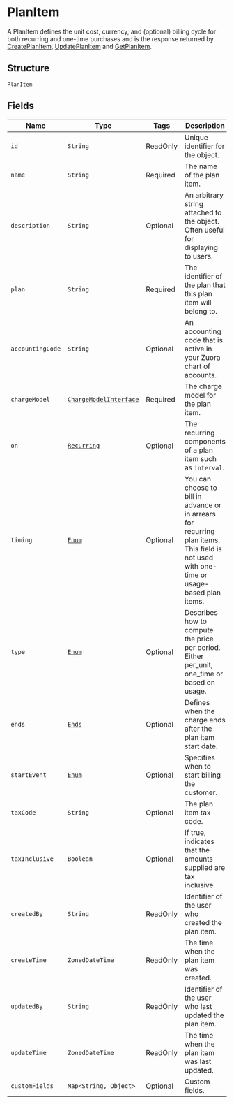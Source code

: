 # PlanItem

A PlanItem defines the unit cost, currency, and (optional) billing cycle for both recurring and one-time purchases and is the response returned by [CreatePlanItem](/doc/plan-item-api.md#create-plan-item), [UpdatePlanItem](/doc/plan-item-api.md#update-plan-item) and [GetPlanItem](/doc/plan-item-api.md#get-plan-item).

## Structure

`PlanItem`

## Fields

| Name | Type | Tags | Description | Getter |
|  --- | --- | --- | --- | --- |
| `id` | `String` | ReadOnly | Unique identifier for the object. | String getId() |
| `name` | `String` | Required | The name of the plan item. | String getName() |
| `description` | `String` | Optional | An arbitrary string attached to the object. Often useful for displaying to users. | String getDescription() |
| `plan` | `String` | Required | The identifier of the plan that this plan item will belong to. | String getPlan() |
| `accountingCode` | `String` | Optional | An accounting code that is active in your Zuora chart of accounts. | String getAccountingCode() |
| `chargeModel` | [`ChargeModelInterface`](/doc/models/charge-model-interface.md) | Required | The charge model for the plan item. | ChargeModelInterface getChargeModel() |
| `on` | [`Recurring`](/doc/models/recurring.md) | Optional | The recurring components of a plan item such as `interval`. | Recurring getRecurring() |
| `timing` | [`Enum`](/doc/models/timing.md) | Optional | You can choose to bill in advance or in arrears for recurring plan items. This field is not used with one-time or usage-based plan items. | String getTiming() |
| `type` | [`Enum`](/doc/models/type.md) | Optional | Describes how to compute the price per period. Either per_unit, one_time or based on usage. | String getType() |
| `ends` | [`Ends`](/doc/models/ends.md) | Optional | Defines when the charge ends after the plan item start date. | Ends getEnds() |
| `startEvent` | [`Enum`](/doc/models/start-event.md) | Optional | Specifies when to start billing the customer. | String getStartEvent() |
| `taxCode` | `String` | Optional | The plan item tax code. | String getTaxCode() |
| `taxInclusive` | `Boolean` | Optional | If true, indicates that the amounts supplied are tax inclusive. | String getTaxInclusive() |
| `createdBy`| `String` | ReadOnly | Identifier of the user who created the plan item. |  String getCreatedBy() |
| `createTime`| `ZonedDateTime` | ReadOnly | The time when the plan item was created. | ZonedDateTime getCreateTime() |
| `updatedBy`| `String` | ReadOnly | Identifier of the user who last updated the plan item. | String getUpdatedBy() |
| `updateTime`| `ZonedDateTime` | ReadOnly | The time when the plan item was last updated. | ZonedDateTime getUpdateTime() |
| `customFields` | `Map<String, Object>` | Optional | Custom fields. | `Map<String, Object> getCustomFields()`|
